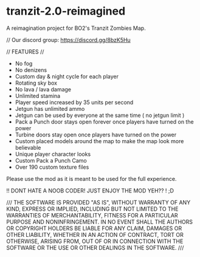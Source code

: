 # tranzit-2.0-reimagined
A reimagination project for BO2's Tranzit Zombies Map.

// Our discord group: https://discord.gg/8bzK5Hu

// FEATURES //

- No fog
- No denizens
- Custom day & night cycle for each player
- Rotating sky box
- No lava / lava damage
- Unlimited stamina
- Player speed increased by 35 units per second
- Jetgun has unlimited ammo
- Jetgun can be used by everyone at the same time ( no jetgun limit )
- Pack a Punch door stays open forever once players have turned on the power
- Turbine doors stay open once players have turned on the power
- Custom placed models around the map to make the map look more believable 
- Unique player character looks
- Custom Pack a Punch Camo
- Over 190 custom texture files

Please use the mod as it is meant to be used for the full experience.

!! DONT HATE A NOOB CODER! JUST ENJOY THE MOD YEH?? ! ;D

///
THE SOFTWARE IS PROVIDED "AS IS", WITHOUT WARRANTY OF ANY KIND, EXPRESS OR IMPLIED, INCLUDING BUT NOT LIMITED TO THE WARRANTIES OF MERCHANTABILITY, FITNESS FOR A PARTICULAR PURPOSE AND NONINFRINGEMENT. IN NO EVENT SHALL THE AUTHORS OR COPYRIGHT HOLDERS BE LIABLE FOR ANY CLAIM, DAMAGES OR OTHER LIABILITY, WHETHER IN AN ACTION OF CONTRACT, TORT OR OTHERWISE, ARISING FROM, OUT OF OR IN CONNECTION WITH THE SOFTWARE OR THE USE OR OTHER DEALINGS IN THE SOFTWARE.
///
